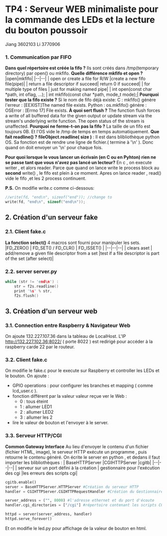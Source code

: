 # TP4 : Serveur WEB minimaliste pour la commande des LEDs et la lecture du bouton poussoir
Jiang	3602103
Li 		3770906

### 1. Communication par FIFO
**Dans quel répertoire est créée la fifo ?**
Ils sont créés dans /tmp(temporary directory) par open() ou mkfifo.
**Quelle différence mkfifo et open ?**
|open|mkfifo|
|--|--|
| open or create a file for R/W  |create a new fifo file(pipe)|
| return a file descriptor if succeed|  return 0 if succeed|
| for multiple type of files  |  just for making named pipe|
| int open(const char *path, int oflag, ...); |   int mkfifo(const char *path, mode_t mode);|
**Pourquoi tester que la fifo existe ?**
Si le nom de fifo déjà existe:
C : mkfifo() génère l'erreur : [EEXIST]The named file exists.
Python : os.mkfifo() génère : OSError : [Errno 17] File exists.
**À quoi sert flush ?**
The function flush forces a write of all buffered data for the given output or update stream via the stream's underlying write function.  The open status of the stream is unaffected. 
 **Pourquoi ne ferme-t-on pas la fifo ?**
 La taille de un fifo est toujours 0B. Et l'OS vide le /tmp de temps en temps automatiquement.
**Que fait readline() ?**
**fileObject.readline( size )** : Il est dans blibliothèque python OS. Sa fonction est de rendre une ligne de fichier.( termine à '\n' ). Donc quand on doit envoyer un '\n' pour chaque fois.

**Pour quoi  lorsque le vous lancer un écrivain (en C ou en Pyhton) rien ne se passe tant que vous n'avez pas lancé un lecteur?**
En c , on execute writer , et alors reader. Parce que quand on lance write le process block au **second** write() , le fifo est plein à ce moment. Apres on lance reader , read() vide le fifo ,et les 2 process continuent.


**P.S.** On modifie write.c comme ci-dessous:
```C
//write(fd, "end\n", sizeof("end")); //change to
write(fd, "end\n", sizeof("end\n"));
```

## 2. Création d'un serveur fake
### 2.1. Client fake.c
**La fonction select()**
4 macros sont fourni pour manipuler les sets. 
|FD_ZERO()  | FD_SET() / FD_CLR() | FD_ISSET() |
|--|--|--|
| clears  aset | add/remove a given file descriptor from a set |test if a file descriptor is part of the set (after select)|

### 2.2. server server.py
```C
while (str != 'end\n') : 
    str = f2s.readline()
    print '%s' % str,
    f2s.flush()
```

## 3. Création d'un serveur web
### 3.1. Connection entre Raspberry & Navigateur Web
On ajoute 132.227.107.36 dans la tableau de LocalHost. L'IP http://132.227.102.36:8022/  ( porte 8022 ) est redirigé pour accéder à la raspberry carde 22 par le routeur.
### 3.2. Client fake.c
On modifie le fake.c pour le execute sur Raspberry et controller les LEDs et le bouton. On ajoute :
  - GPIO operations : pour configurer les branches et mapping ( comme lcd_user.c ).
  - fonction différent par la valeur valeur reçue ver le Web : 
    * 0 : tous éteint
    * 1 : allumer LED1
    * 2 : allumer LED2
    * 3 : allumer les 2
 - lire le valeur de bouton et l'envoyer à le server.
### 3.3. Serveur HTTP/CGI
**Common Gateway Interface**
Au lieu d'envoyer le contenu d'un fichier (fichier HTML, image), le serveur HTTP exécute un programme , puis retourne le contenu généré.
On écrite le server en python , et dedans il faut importer les blibliothèques :
| BaseHTTPServer |CGIHTTPServer  |cgitb|
|--|--|--|
| serveur sur un port défini à la création | gestionnaire pour l'exécution des cgi |les erreurs des scripts cgi|
```python
cgitb.enable()
server = BaseHTTPServer.HTTPServer #Création du serveur HTTP 
handler = CGIHTTPServer.CGIHTTPRequestHandler #Création du Gestionnaire de CGI

server_address = ("", 8000) #l'adresse ethernet et du port d'écoute
handler.cgi_directories = ["/cgi"] #répertoire contenant les scripts CGI

httpd = server(server_address, handler)
httpd.serve_forever()
```
Et on modifie le led.py pour affichage de la valeur de bouton en html.

